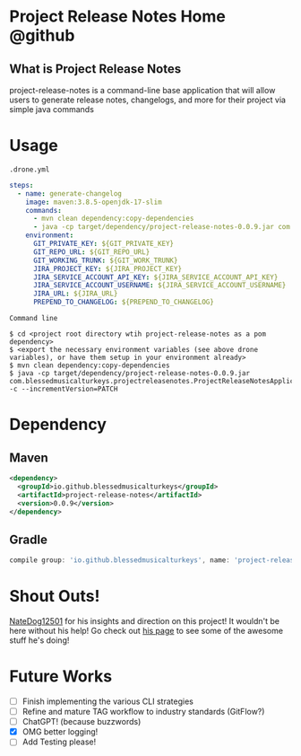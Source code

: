 # Project Release Notes Home @github


## What is Project Release Notes

project-release-notes is a command-line base application that will allow users to generate release notes, changelogs, and more for their project via simple java commands

# Usage
`.drone.yml`
```yaml
steps:
  - name: generate-changelog
    image: maven:3.8.5-openjdk-17-slim
    commands:
      - mvn clean dependency:copy-dependencies
      - java -cp target/dependency/project-release-notes-0.0.9.jar com.blessedmusicalturkeys.projectreleasenotes.ProjectReleaseNotesApplication -c --incrementVersion=PATCH
    environment:
      GIT_PRIVATE_KEY: ${GIT_PRIVATE_KEY}
      GIT_REPO_URL: ${GIT_REPO_URL}
      GIT_WORKING_TRUNK: ${GIT_WORK_TRUNK}
      JIRA_PROJECT_KEY: ${JIRA_PROJECT_KEY}
      JIRA_SERVICE_ACCOUNT_API_KEY: ${JIRA_SERVICE_ACCOUNT_API_KEY}
      JIRA_SERVICE_ACCOUNT_USERNAME: ${JIRA_SERVICE_ACCOUNT_USERNAME}
      JIRA_URL: ${JIRA_URL}
      PREPEND_TO_CHANGELOG: ${PREPEND_TO_CHANGELOG}
```

`Command line`
```shell
$ cd <project root directory wtih project-release-notes as a pom dependency>
$ <export the necessary environment variables (see above drone variables), or have them setup in your environment already>
$ mvn clean dependency:copy-dependencies
$ java -cp target/dependency/project-release-notes-0.0.9.jar com.blessedmusicalturkeys.projectreleasenotes.ProjectReleaseNotesApplication -c --incrementVersion=PATCH
```

# Dependency

## Maven

```xml
<dependency>
  <groupId>io.github.blessedmusicalturkeys</groupId>
  <artifactId>project-release-notes</artifactId>
  <version>0.0.9</version>
</dependency>
```

## Gradle
```groovy
compile group: 'io.github.blessedmusicalturkeys', name: 'project-release-notes', version: '0.0.9'
```

# Shout Outs!

[NateDog12501](https://github.com/NateDogg12501) for his insights and direction on this project! It wouldn't be here without his help! Go check out [his page](https://github.com/NateDogg12501?tab=repositories) to see some of the awesome stuff he's doing!


# Future Works
- [ ] Finish implementing the various CLI strategies
- [ ] Refine and mature TAG workflow to industry standards (GitFlow?)
- [ ] ChatGPT! (because buzzwords)
- [x] OMG better logging!
- [ ] Add Testing please!